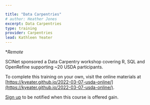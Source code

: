 ```yaml
---

title: "Data Carpentries"
# author: Heather Jones
excerpt: Data Carpentries
type: training
provider: Carpentries
lead: Kathleen Yeater
---
```


**Remote*   

SCINet sponsored a Data Carpentry workshop covering R, SQL and OpenRefine supporting ~20 USDA participants.

To complete this training on your own, visit the online materials at [https://kyeater.github.io/2022-03-07-usda-online/](https://kyeater.github.io/2022-03-07-usda-online/).

[Sign up](https://forms.office.com/g/tVtE8wEgAt) to be notified when this course is offered gain. 
